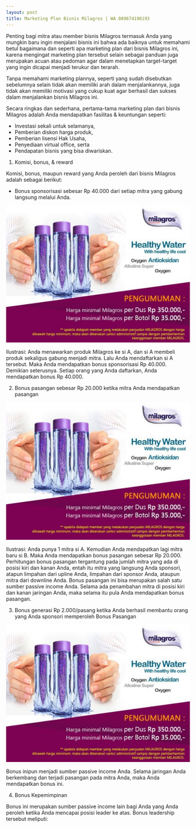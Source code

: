 ```yaml
---
layout: post
title: Marketing Plan Bisnis Milagros | WA 089674198193
---
```


Penting bagi mitra atau member bisnis Milagros termasuk Anda yang mungkin baru ingin menjalani bisnis ini bahwa ada baiknya untuk memahami betul bagaimana dan seperti apa marketing plan dari bisnis Milagros ini, karena mengingat marketing plan tersebut selain sebagai panduan juga merupakan acuan atau pedoman agar dalam menetapkan target-target yang ingin dicapai menjadi terukur dan terarah.

Tanpa memahami marketing plannya, seperti yang sudah disebutkan sebelumnya selain tidak akan memiliki arah dalam menjalankannya, juga tidak akan memiliki motivasi yang cukup kuat agar berhasil dan sukses dalam menjalankan bisnis Milagros ini.

Secara ringkas dan sederhana, pertama-tama marketing plan dari bisnis Milagros adalah Anda mendapatkan fasilitas & keuntungan seperti:

- Investasi sekali untuk selamanya, 
- Pemberian diskon harga produk, 
- Pemberian lisensi Hak Usaha, 
- Penyediaan virtual office, serta 
- Pendapatan bisnis yang bisa diwariskan.

1. Komisi, bonus, & reward

Komisi, bonus, maupun reward yang Anda peroleh dari bisnis Milagros adalah sebagai berikut:
- Bonus sponsorisasi sebesar Rp 40.000 dari setiap mitra yang gabung langsung melalui Anda.

![alt text](https://raw.githubusercontent.com/milagrospatrol/milagrospatrol.github.io/master/images/M-1.jpg "milagros")

Ilustrasi:
Anda menawarkan produk Milagros ke si A, dan si A membeli produk sekaligus gabung menjadi mitra. Lalu Anda mendaftarkan si A tersebut. Maka Anda mendapatkan bonus sponsorisasi Rp 40.000. Demikian seterusnya. Setiap orang yang Anda daftarkan, Anda mendapatkan bonus Rp 40.000.

2. Bonus pasangan sebesar Rp 20.000 ketika mitra Anda mendapatkan pasangan

![alt text](https://raw.githubusercontent.com/milagrospatrol/milagrospatrol.github.io/master/images/M-1.jpg "milagros")

Ilustrasi:
Anda punya 1 mitra si A. Kemudian Anda mendapatkan lagi mitra baru si B. Maka Anda mendapatkan bonus pasangan sebesar Rp 20.000.
Perhitungan bonus pasangan tergantung pada jumlah mitra yang ada di posisi kiri dan kanan Anda, entah itu mitra yang langsung Anda sponsori, atapun limpahan dari upline Anda, limpahan dari sponsor Anda, ataupun mitra dari downline Anda.
Bonus pasangan ini bisa merupakan salah satu sumber passive income Anda. Selama ada penambahan mitra di posisi kiri dan kanan jaringan Anda, maka selama itu pula Anda mendapatkan bonus pasangan.

3. Bonus generasi Rp 2.000/pasang ketika Anda berhasil membantu orang yang Anda sponsori memperoleh Bonus Pasangan

![alt text](https://raw.githubusercontent.com/milagrospatrol/milagrospatrol.github.io/master/images/M-1.jpg "milagros")

Bonus inipun menjadi sumber passive income Anda. Selama jaringan Anda berkembang dan terjadi pasangan pada mitra Anda, maka Anda mendapatkan bonus ini.

4. Bonus Kepemimpinan

Bonus ini merupakan sumber passive income lain bagi Anda yang Anda peroleh ketika Anda mencapai posisi leader ke atas. Bonus leadership tersebut meliputi:
